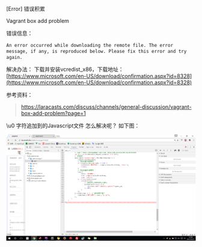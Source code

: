 [Error] 错误积累
	
Vagrant box add problem

错误信息：
```
An error occurred while downloading the remote file. The error
message, if any, is reproduced below. Please fix this error and try
again.
```

解决办法：
下载并安装vcredist_x86，下载地址：[https://www.microsoft.com/en-US/download/confirmation.aspx?id=8328](https://www.microsoft.com/en-US/download/confirmation.aspx?id=8328)  

参考资料：
>https://laracasts.com/discuss/channels/general-discussion/vagrant-box-add-problem?page=1  


\u0 字符追加到的Javascript文件 怎么解决呢？ 如下图：

![](image/screenshot_1494827956744.png)





